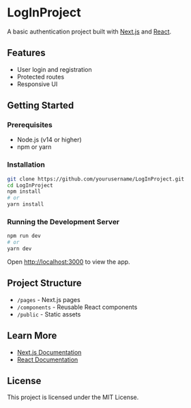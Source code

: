 # LogInProject

A basic authentication project built with [Next.js](https://nextjs.org/) and [React](https://react.dev/).

## Features

- User login and registration
- Protected routes
- Responsive UI

## Getting Started

### Prerequisites

- Node.js (v14 or higher)
- npm or yarn

### Installation

```bash
git clone https://github.com/yourusername/LogInProject.git
cd LogInProject
npm install
# or
yarn install
```

### Running the Development Server

```bash
npm run dev
# or
yarn dev
```

Open [http://localhost:3000](http://localhost:3000) to view the app.

## Project Structure

- `/pages` - Next.js pages
- `/components` - Reusable React components
- `/public` - Static assets

## Learn More

- [Next.js Documentation](https://nextjs.org/docs)
- [React Documentation](https://react.dev/learn)

## License

This project is licensed under the MIT License.